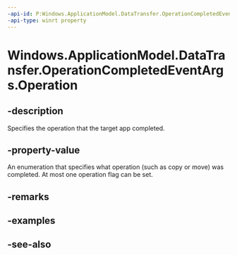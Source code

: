 ```yaml
---
-api-id: P:Windows.ApplicationModel.DataTransfer.OperationCompletedEventArgs.Operation
-api-type: winrt property
---
```


<!-- Property syntax
public Windows.ApplicationModel.DataTransfer.DataPackageOperation Operation { get; }
-->

# Windows.ApplicationModel.DataTransfer.OperationCompletedEventArgs.Operation

## -description
Specifies the operation that the target app completed.

## -property-value
An enumeration that specifies what operation (such as copy or move) was completed. At most one operation flag can be set.

## -remarks

## -examples

## -see-also
